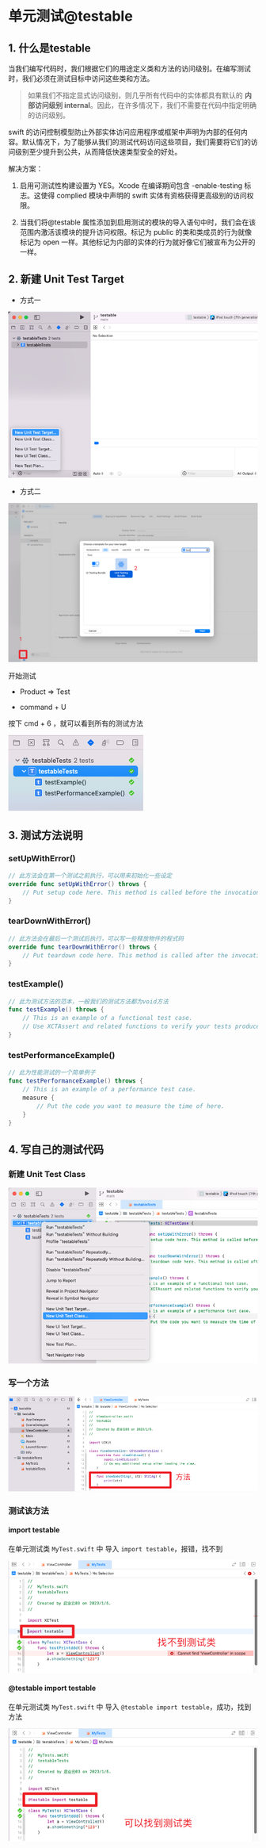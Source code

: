 # 单元测试@testable

## 1. 什么是testable

当我们编写代码时，我们根据它们的用途定义类和方法的访问级别。在编写测试时，我们必须在测试目标中访问这些类和方法。

> 如果我们不指定显式访问级别，则几乎所有代码中的实体都具有默认的 **内部访问级别 internal**。因此，在许多情况下，我们不需要在代码中指定明确的访问级别。

swift 的访问控制模型防止外部实体访问应用程序或框架中声明为内部的任何内容。默认情况下，为了能够从我们的测试代码访问这些项目，我们需要将它们的访问级别至少提升到公共，从而降低快速类型安全的好处。

解决方案：

1. 启用可测试性构建设置为 YES。Xcode 在编译期间包含 -enable-testing 标志。这使得 complied 模块中声明的 swift 实体有资格获得更高级别的访问权限。

2. 当我们将@testable 属性添加到启用测试的模块的导入语句中时，我们会在该范围内激活该模块的提升访问权限。标记为 public 的类和类成员的行为就像标记为 open 一样。其他标记为内部的实体的行为就好像它们被宣布为公开的一样。



## 2. 新建 Unit Test Target

* 方式一

![](images/新建1.png)



* 方式二

![](images/新建2.png)



开始测试

* Product => Test

* command + U



按下 cmd + 6 ，就可以看到所有的测试方法

![](images/测试方法.png)



## 3. 测试方法说明

### setUpWithError() 

```swift
// 此方法会在第一个测试之前执行，可以用来初始化一些设定
override func setUpWithError() throws {
    // Put setup code here. This method is called before the invocation of each test method in the class.
}
```



### tearDownWithError()

```swift
// 此方法会在最后一个测试后执行，可以写一些释放物件的程式码
override func tearDownWithError() throws {
    // Put teardown code here. This method is called after the invocation of each test method in the class.
}
```



### testExample()

```swift
// 此为测试方法的范本，一般我们的测试方法都为void方法
func testExample() throws {
    // This is an example of a functional test case.
    // Use XCTAssert and related functions to verify your tests produce the correct results.
}
```



### testPerformanceExample()

```swift
// 此为性能测试的一个简单例子
func testPerformanceExample() throws {
    // This is an example of a performance test case.
    measure {
        // Put the code you want to measure the time of here.
    }
}
```



## 4. 写自己的测试代码

### 新建 Unit Test Class

![](images/新建测试类.png)



### 写一个方法

![](images/方法.png)





### 测试该方法

####  import testable

在单元测试类 `MyTest.swift` 中 导入 `import testable`，报错，找不到

![](images/error.png)



#### @testable import testable

在单元测试类 `MyTest.swift` 中 导入 `@testable import testable`，成功，找到方法

![](images/success.png)
